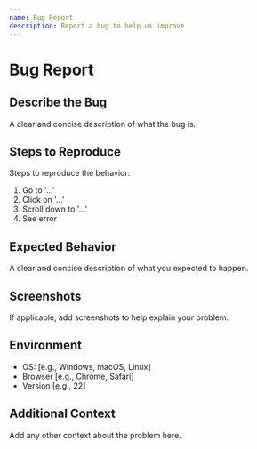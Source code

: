 ```yaml
---
name: Bug Report
description: Report a bug to help us improve
---
```


# Bug Report

## Describe the Bug

A clear and concise description of what the bug is.

## Steps to Reproduce

Steps to reproduce the behavior:

1. Go to '...'
2. Click on '...'
3. Scroll down to '...'
4. See error

## Expected Behavior

A clear and concise description of what you expected to happen.

## Screenshots

If applicable, add screenshots to help explain your problem.

## Environment

- OS: [e.g., Windows, macOS, Linux]
- Browser [e.g., Chrome, Safari]
- Version [e.g., 22]

## Additional Context

Add any other context about the problem here.
